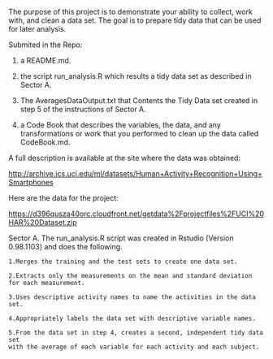 The purpose of this project is to demonstrate your ability to collect, work with, and clean a data set.
The goal is to prepare tidy data that can be used for later analysis. 


Submited in the Repo:

1) a README.md. 

2) the script run_analysis.R which results a tidy data set as described in Sector A.

3) The AveragesDataOutput.txt that Contents the Tidy Data set created in step 5 of the instructions of Sector A.

4) a Code Book that describes the variables, the data, and any transformations or work that you performed to clean up the    data called CodeBook.md. 


A full description is available at the site where the data was obtained:

http://archive.ics.uci.edu/ml/datasets/Human+Activity+Recognition+Using+Smartphones


Here are the data for the project:

https://d396qusza40orc.cloudfront.net/getdata%2Fprojectfiles%2FUCI%20HAR%20Dataset.zip


 Sector A. The run_analysis.R script was created in Rstudio (Version 0.98.1103) and does the following.
 
    1.Merges the training and the test sets to create one data set.
    
    2.Extracts only the measurements on the mean and standard deviation for each measurement.
    
    3.Uses descriptive activity names to name the activities in the data set.
    
    4.Appropriately labels the data set with descriptive variable names.
    
    5.From the data set in step 4, creates a second, independent tidy data set 
    with the average of each variable for each activity and each subject.

